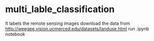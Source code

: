 # multi_lable_classification
It labels the remote sensing images
download the data from http://weegee.vision.ucmerced.edu/datasets/landuse.html
run .ipynb notebook
